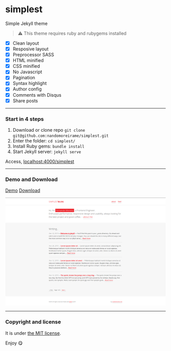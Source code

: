 # simplest

Simple Jekyll theme

> :warning:
  This theme requires ruby and rubygems installed

* [x] Clean layout
* [x] Resposive layout
* [x] Preprocessor SASS
* [x] HTML minified
* [x] CSS minified
* [x] No Javascript
* [x] Pagination
* [x] Syntax highlight
* [x] Author config
* [x] Comments with Disqus
* [x] Share posts

---

### Start in 4 steps

1. Download or clone repo `git clone git@github.com:nandomoreirame/simplest.git`
2. Enter the folder: `cd simplest/`
3. Install Ruby gems: `bundle install`
4. Start Jekyll server: `jekyll serve`

Access, [localhost:4000/simplest](http://localhost:4000/simplest)

---

### Demo and Download

[Demo](https://github.nandomoreira.me/simplest/)
[Download](https://github.com/nandomoreirame/simplest/archive/master.zip)

![simplest - free Jekyll theme](/screenshot.png)

---

### Copyright and license

It is under [the MIT license](/LICENSE).

Enjoy :yum:
